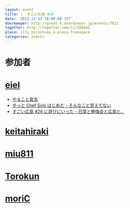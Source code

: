 ```yaml
---
layout: event
title: ! 'すごい広島 #26'
date: '2013-11-13 18:00:00 JST'
doorkeeper: http://great-h.doorkeeper.jp/events/7013
togetter: http://togetter.com/li/589842
place: city_hiroshima_m-plaza-freespace
categories: events
---
```


# 参加者


# [eiel](http://eiel.info)

* [やること宣言](https://github.com/great-h/great-h.github.io/issues/405)
* [やっと Chef Solo はじめた - そんなこと覚えてない](http://blog.eiel.info/blog/2013/11/13/abc-chef-solo/)
* [すごい広島 #26 に遊びにいった - 日常と勉強会と広島と。](http://eielh-life.tumblr.com/post/66876654202/26)


# [keitahiraki](https://github.com/keitahiraki)


# [miu811](https://github.com/miu811)


# [Torokun](https://github.com/Torokun)


# [moriC](https://github.com/moriC)
